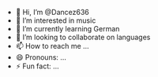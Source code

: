 - 👋 Hi, I’m @Dancez636
- 👀 I’m interested in music
- 🌱 I’m currently learning German 
- 💞️ I’m looking to collaborate on languages
- 📫 How to reach me ...
- 😄 Pronouns: ...
- ⚡ Fun fact: ...

<!---
Dancez636/Dancez636 is a ✨ special ✨ repository because its `README.md` (this file) appears on your GitHub profile.
You can click the Preview link to take a look at your changes.
--->
